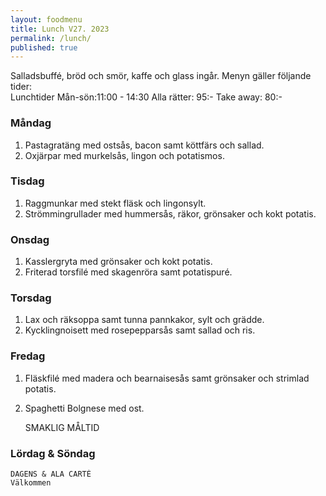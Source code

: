 ```yaml
---
layout: foodmenu
title: Lunch V27. 2023
permalink: /lunch/
published: true
---
```

Salladsbuffé, bröd och smör, kaffe och glass ingår.
Menyn gäller följande tider:  
Lunchtider  Mån-sön:11:00 - 14:30
Alla rätter: 95:- Take away: 80:-
                                
### Måndag

1. Pastagratäng med ostsås, bacon samt köttfärs och sallad.
2. Oxjärpar med murkelsås, lingon och potatismos.

### Tisdag
1. Raggmunkar med stekt fläsk och lingonsylt.
2. Strömmingrullader med hummersås, räkor, grönsaker och kokt potatis.

### Onsdag
1. Kasslergryta med grönsaker och kokt potatis.
2. Friterad torsfilé med skagenröra samt potatispuré.

### Torsdag
1. Lax och räksoppa samt tunna pannkakor, sylt och grädde. 
2. Kycklingnoisett med rosepepparsås samt sallad och ris.

### Fredag  
1. Fläskfilé med madera och bearnaisesås samt grönsaker och strimlad potatis.
2. Spaghetti Bolgnese med ost.
 

     SMAKLIG MÅLTID
  
  ### Lördag & Söndag 
    DAGENS & ALA CARTÈ
    Välkommen
    
       
    

   
    
   
     
